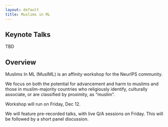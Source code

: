 ```yaml
---
layout: default
title: Muslims in ML
---
```


## Keynote Talks
<!-- <table>
 <tr>
 <td width="50%"><img src="{{site.baseurl}}/images/speaker.png" width="100px" align="bottom"></td>
 <td width="50%"><img src="{{site.baseurl}}/images/speaker.png" width="100px" align="bottom"></td>
 </tr>
 <tr>
 <td>Speaker 1</td>
 <td>Speaker 2</td>
 </tr>
 </table>
-->
TBD

## Overview

Muslims In ML (MusIML) is an affinity workshop for the NeurIPS community. 

We focus on both the potential for advancement and harm to muslims and those in muslim-majority countries who religiously identify, culturally associate, or are classified by proximity, as “muslim”.

Workshop will run on Friday, Dec 12. 

We will feature pre-recorded talks, with live Q/A sessions on Friday. This will be followed by a short panel discussion.

